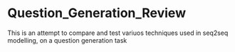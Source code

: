 # Question_Generation_Review
This is an attempt to compare and test variuos techniques used in seq2seq modelling, on a question generation task
